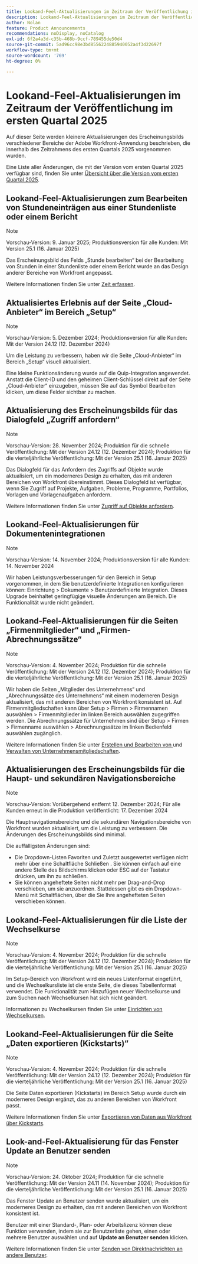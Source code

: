 ```yaml
---
title: Lookand-Feel-Aktualisierungen im Zeitraum der Veröffentlichung im ersten Quartal 2025
description: Lookand-Feel-Aktualisierungen im Zeitraum der Veröffentlichung im ersten Quartal 2025
author: Nolan
feature: Product Announcements
recommendations: noDisplay, noCatalog
exl-id: 6f2a4a3d-c35b-468b-9ccf-789455de50d4
source-git-commit: 5ad96cc98e3bd8556224885940052a4f3d22697f
workflow-type: tm+mt
source-wordcount: '769'
ht-degree: 0%

---
```


# Lookand-Feel-Aktualisierungen im Zeitraum der Veröffentlichung im ersten Quartal 2025

Auf dieser Seite werden kleinere Aktualisierungen des Erscheinungsbilds verschiedener Bereiche der Adobe Workfront-Anwendung beschrieben, die innerhalb des Zeitrahmens des ersten Quartals 2025 vorgenommen wurden.

Eine Liste aller Änderungen, die mit der Version vom ersten Quartal 2025 verfügbar sind, finden Sie unter [Übersicht über die Version vom ersten Quartal 2025](/help/quicksilver/product-announcements/product-releases/25-q1-release-activity/25-q1-release-overview.md).


## Lookand-Feel-Aktualisierungen zum Bearbeiten von Stundeneinträgen aus einer Stundenliste oder einem Bericht

>[!NOTE]
>
>Vorschau-Version: 9. Januar 2025; Produktionsversion für alle Kunden: Mit Version 25.1 (16. Januar 2025)

Das Erscheinungsbild des Felds „Stunde bearbeiten“ bei der Bearbeitung von Stunden in einer Stundenliste oder einem Bericht wurde an das Design anderer Bereiche von Workfront angepasst.

Weitere Informationen finden Sie unter [Zeit erfassen](/help/quicksilver/timesheets/create-and-manage-timesheets/log-time.md).



## Aktualisiertes Erlebnis auf der Seite „Cloud-Anbieter“ im Bereich „Setup“

>[!NOTE]
>
>Vorschau-Version: 5. Dezember 2024; Produktionsversion für alle Kunden: Mit der Version 24.12 (12. Dezember 2024)

Um die Leistung zu verbessern, haben wir die Seite „Cloud-Anbieter“ im Bereich „Setup“ visuell aktualisiert.

Eine kleine Funktionsänderung wurde auf die Quip-Integration angewendet. Anstatt die Client-ID und den geheimen Client-Schlüssel direkt auf der Seite „Cloud-Anbieter“ einzugeben, müssen Sie auf das Symbol Bearbeiten klicken, um diese Felder sichtbar zu machen.

## Aktualisierung des Erscheinungsbilds für das Dialogfeld „Zugriff anfordern“

>[!NOTE]
>
>Vorschau-Version: 28. November 2024; Produktion für die schnelle Veröffentlichung: Mit der Version 24.12 (12. Dezember 2024); Produktion für die vierteljährliche Veröffentlichung: Mit der Version 25.1 (16. Januar 2025)

Das Dialogfeld für das Anfordern des Zugriffs auf Objekte wurde aktualisiert, um ein moderneres Design zu erhalten, das mit anderen Bereichen von Workfront übereinstimmt. Dieses Dialogfeld ist verfügbar, wenn Sie Zugriff auf Projekte, Aufgaben, Probleme, Programme, Portfolios, Vorlagen und Vorlagenaufgaben anfordern.

Weitere Informationen finden Sie unter [Zugriff auf Objekte anfordern](/help/quicksilver/workfront-basics/grant-and-request-access-to-objects/request-access.md).

## Lookand-Feel-Aktualisierungen für Dokumentenintegrationen

>[!NOTE]
>
>Vorschau-Version: 14. November 2024; Produktionsversion für alle Kunden: 14. November 2024

Wir haben Leistungsverbesserungen für den Bereich in Setup vorgenommen, in dem Sie benutzerdefinierte Integrationen konfigurieren können: Einrichtung > Dokumente > Benutzerdefinierte Integration. Dieses Upgrade beinhaltet geringfügige visuelle Änderungen am Bereich. Die Funktionalität wurde nicht geändert.

## Lookand-Feel-Aktualisierungen für die Seiten „Firmenmitglieder“ und „Firmen-Abrechnungssätze“

>[!NOTE]
>
>Vorschau-Version: 4. November 2024; Produktion für die schnelle Veröffentlichung: Mit der Version 24.12 (12. Dezember 2024); Produktion für die vierteljährliche Veröffentlichung: Mit der Version 25.1 (16. Januar 2025)

Wir haben die Seiten „Mitglieder des Unternehmens“ und „Abrechnungssätze des Unternehmens“ mit einem moderneren Design aktualisiert, das mit anderen Bereichen von Workfront konsistent ist. Auf Firmenmitgliedschaften kann über Setup > Firmen > Firmennamen auswählen > Firmenmitglieder im linken Bereich auswählen zugegriffen werden. Die Abrechnungssätze für Unternehmen sind über Setup > Firmen > Firmenname auswählen > Abrechnungssätze im linken Bedienfeld auswählen zugänglich.

Weitere Informationen finden Sie unter [Erstellen und Bearbeiten von ](/help/quicksilver/administration-and-setup/set-up-workfront/organizational-setup/create-and-edit-companies.md) und [Verwalten von Unternehmensmitgliedschaften](/help/quicksilver/administration-and-setup/set-up-workfront/organizational-setup/manage-company-memberships.md).

## Aktualisierungen des Erscheinungsbilds für die Haupt- und sekundären Navigationsbereiche

>[!NOTE]
>
>Vorschau-Version: Vorübergehend entfernt 12. Dezember 2024; Für alle Kunden erneut in die Produktion veröffentlicht: 17. Dezember 2024

Die Hauptnavigationsbereiche und die sekundären Navigationsbereiche von Workfront wurden aktualisiert, um die Leistung zu verbessern. Die Änderungen des Erscheinungsbilds sind minimal.

Die auffälligsten Änderungen sind:

* Die Dropdown-Listen Favoriten und Zuletzt ausgewertet verfügen nicht mehr über eine Schaltfläche Schließen . Sie können einfach auf eine andere Stelle des Bildschirms klicken oder ESC auf der Tastatur drücken, um ihn zu schließen.
* Sie können angeheftete Seiten nicht mehr per Drag-and-Drop verschieben, um sie anzuordnen. Stattdessen gibt es ein Dropdown-Menü mit Schaltflächen, über die Sie Ihre angehefteten Seiten verschieben können.

## Lookand-Feel-Aktualisierungen für die Liste der Wechselkurse

>[!NOTE]
>
>Vorschau-Version: 4. November 2024; Produktion für die schnelle Veröffentlichung: Mit der Version 24.12 (12. Dezember 2024); Produktion für die vierteljährliche Veröffentlichung: Mit der Version 25.1 (16. Januar 2025)

Im Setup-Bereich von Workfront wird ein neues Listenformat eingeführt, und die Wechselkursliste ist die erste Seite, die dieses Tabellenformat verwendet. Die Funktionalität zum Hinzufügen neuer Wechselkurse und zum Suchen nach Wechselkursen hat sich nicht geändert.

Informationen zu Wechselkursen finden Sie unter [Einrichten von Wechselkursen](/help/quicksilver/administration-and-setup/manage-workfront/exchange-rates/set-up-exchange-rates.md).

## Lookand-Feel-Aktualisierungen für die Seite „Daten exportieren (Kickstarts)“

>[!NOTE]
>
>Vorschau-Version: 4. November 2024; Produktion für die schnelle Veröffentlichung: Mit der Version 24.12 (12. Dezember 2024); Produktion für die vierteljährliche Veröffentlichung: Mit der Version 25.1 (16. Januar 2025)

Die Seite Daten exportieren (Kickstarts) im Bereich Setup wurde durch ein moderneres Design ergänzt, das zu anderen Bereichen von Workfront passt.

Weitere Informationen finden Sie unter [Exportieren von Daten aus Workfront über Kickstarts](/help/quicksilver/administration-and-setup/manage-workfront/using-kick-starts/export-data-from-wf-via-kick-starts.md).

## Look-and-Feel-Aktualisierung für das Fenster Update an Benutzer senden

>[!NOTE]
>
>Vorschau-Version: 24. Oktober 2024; Produktion für die schnelle Veröffentlichung: Mit der Version 24.11 (14. November 2024); Produktion für die vierteljährliche Veröffentlichung: Mit der Version 25.1 (16. Januar 2025)

Das Fenster Update an Benutzer senden wurde aktualisiert, um ein moderneres Design zu erhalten, das mit anderen Bereichen von Workfront konsistent ist.

Benutzer mit einer Standard-, Plan- oder Arbeitslizenz können diese Funktion verwenden, indem sie zur Benutzerliste gehen, einen oder mehrere Benutzer auswählen und auf **Update an Benutzer senden** klicken.

Weitere Informationen finden Sie unter [Senden von Direktnachrichten an andere Benutzer](/help/quicksilver/people-teams-and-groups/work-directly-with-others/send-direct-messages-to-other-users.md).
